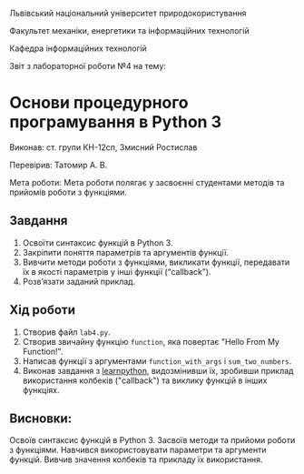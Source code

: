 Львівський національний університет природокористування

Факультет механіки, енергетики та інформаційних технологій

Кафедра інформаційних технологій

Звіт з лабораторної роботи №4 на тему:

# Основи процедурного програмування в Python 3

Виконав: ст. групи КН-12сп, Змисний Ростислав

Перевірив: Татомир А. В.

Мета роботи: Мета роботи полягає у засвоєнні студентами методів та прийомів роботи з функціями.


## Завдання
1. Освоїти синтаксис функцій в Python 3.
2. Закріпити поняття параметрів та аргументів функції.
3. Вивчити методи роботи з функціями, викликати функції, передавати їх в якості параметрів у інші функції (“callback”).
4. Розв’язати заданий приклад.


## Хід роботи
1. Створив файл `lab4.py`.
2. Створив звичайну функцію `function`, яка повертає "Hello From My Function!".
3. Написав функції з аргументами `function_with_args` i `sum_two_numbers`.
4. Виконав завдання з [learnpython](learnpython.org), видозмінивши їх, 
зробивши приклад використання колбеків ("callback") та виклику функцій в інших функціях.

## Висновки:
Освоїв синтаксис функцій в Python 3. Засвоїв методи та прийоми роботи з функціями. Навчився використовувати параметри та аргументи функцій. Вивчив значення колбеків та прикладу їх використання. 
